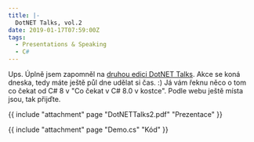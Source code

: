 ```yaml
---
title: |-
  DotNET Talks, vol.2
date: 2019-01-17T07:59:00Z
tags:
  - Presentations & Speaking
  - C#
---
```

Ups. Úplně jsem zapomněl na [druhou edici DotNET Talks][1]. Akce se koná dneska, tedy máte ještě půl dne udělat si čas. :) Já vám řeknu něco o tom co čekat od C# 8 v "Co čekat v C# 8.0 v kostce". Podle webu ještě místa jsou, tak přijďte.

<!-- excerpt -->

{{ include "attachment" page "DotNETTalks2.pdf" "Prezentace" }}

{{ include "attachment" page "Demo.cs" "Kód" }}

[1]: https://www.dotnettalks.cz/